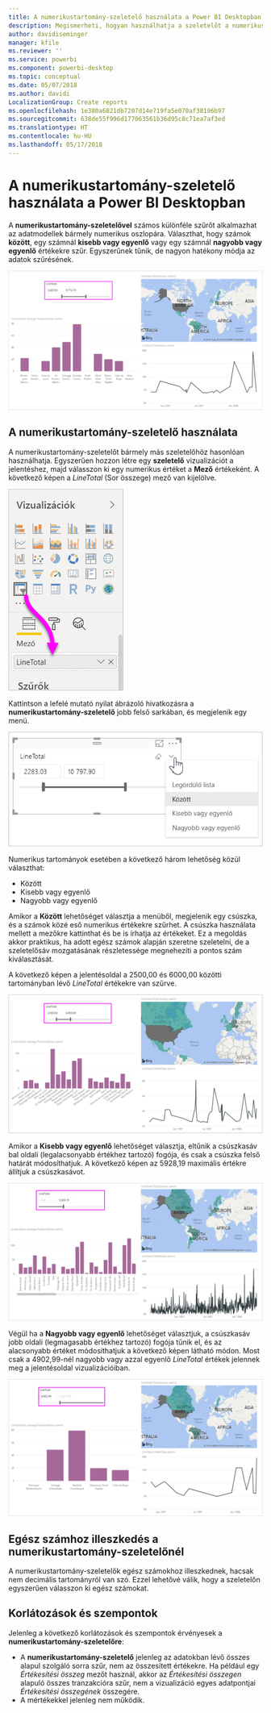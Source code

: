 ```yaml
---
title: A numerikustartomány-szeletelő használata a Power BI Desktopban
description: Megismerheti, hogyan használhatja a szeletelőt a numerikus tartományokra való korlátozásra a Power BI Desktopban
author: davidiseminger
manager: kfile
ms.reviewer: ''
ms.service: powerbi
ms.component: powerbi-desktop
ms.topic: conceptual
ms.date: 05/07/2018
ms.author: davidi
LocalizationGroup: Create reports
ms.openlocfilehash: 1e380a6821db7207d14e719fa5e070af38196b97
ms.sourcegitcommit: 638de55f996d177063561b36d95c8c71ea7af3ed
ms.translationtype: HT
ms.contentlocale: hu-HU
ms.lasthandoff: 05/17/2018
---
```

# <a name="use-the-numeric-range-slicer-in-power-bi-desktop"></a>A numerikustartomány-szeletelő használata a Power BI Desktopban
A **numerikustartomány-szeletelővel** számos különféle szűrőt alkalmazhat az adatmodellek bármely numerikus oszlopára. Választhat, hogy számok **között**, egy számnál **kisebb vagy egyenlő** vagy egy számnál **nagyobb vagy egyenlő** értékekre szűr. Egyszerűnek tűnik, de nagyon hatékony módja az adatok szűrésének.

![Vizualizáció numerikustartomány-szeletelővel](media/desktop-slicer-numeric-range/desktop-slicer-numeric-range-0.png)

## <a name="using-the-numeric-range-slicer"></a>A numerikustartomány-szeletelő használata
A numerikustartomány-szeletelőt bármely más szeletelőhöz hasonlóan használhatja. Egyszerűen hozzon létre egy **szeletelő** vizualizációt a jelentéshez, majd válasszon ki egy numerikus értéket a **Mező** értékeként. A következő képen a *LineTotal* (Sor összege) mező van kijelölve.

![Numerikustartomány-szeletelő létrehozása](media/desktop-slicer-numeric-range/desktop-slicer-numeric-range-1-create.png)

Kattintson a lefelé mutató nyilat ábrázoló hivatkozásra a **numerikustartomány-szeletelő** jobb felső sarkában, és megjelenik egy menü.

![A numerikustartomány-szeletelő menüje](media/desktop-slicer-numeric-range/desktop-slicer-numeric-range-2-between.png)

Numerikus tartományok esetében a következő három lehetőség közül választhat:

* Között
* Kisebb vagy egyenlő
* Nagyobb vagy egyenlő

Amikor a **Között** lehetőséget választja a menüből, megjelenik egy csúszka, és a számok közé eső numerikus értékekre szűrhet. A csúszka használata mellett a mezőkre kattinthat és be is írhatja az értékeket. Ez a megoldás akkor praktikus, ha adott egész számok alapján szeretne szeletelni, de a szeletelősáv mozgatásának részletessége megnehezíti a pontos szám kiválasztását.

A következő képen a jelentésoldal a 2500,00 és 6000,00 közötti tartományban lévő *LineTotal* értékekre van szűrve.

![Numerikustartomány-szeletelő a Két érték között beállítással](media/desktop-slicer-numeric-range/desktop-slicer-numeric-range-3-between-range.png)

Amikor a **Kisebb vagy egyenlő** lehetőséget választja, eltűnik a csúszkasáv bal oldali (legalacsonyabb értékhez tartozó) fogója, és csak a csúszka felső határát módosíthatjuk. A következő képen az 5928,19 maximális értékre állítjuk a csúszkasávot.

![Numerikustartomány-szeletelő a Kisebb, mint beállítással](media/desktop-slicer-numeric-range/desktop-slicer-numeric-range-4-less-than.png)

Végül ha a **Nagyobb vagy egyenlő** lehetőséget választjuk, a csúszkasáv jobb oldali (legmagasabb értékhez tartozó) fogója tűnik el, és az alacsonyabb értéket módosíthatjuk a következő képen látható módon. Most csak a 4902,99-nél nagyobb vagy azzal egyenlő *LineTotal* értékek jelennek meg a jelentésoldal vizualizációiban.

![Numerikustartomány-szeletelő a Nagyobb, mint beállítással](media/desktop-slicer-numeric-range/desktop-slicer-numeric-range-5-greater-than.png)

## <a name="snap-to-whole-numbers-with-the-numeric-range-slicer"></a>Egész számhoz illeszkedés a numerikustartomány-szeletelőnél

A numerikustartomány-szeletelők egész számokhoz illeszkednek, hacsak nem decimális tartományról van szó. Ezzel lehetővé válik, hogy a szeletelőn egyszerűen válasszon ki egész számokat. 


## <a name="limitations-and-considerations"></a>Korlátozások és szempontok
Jelenleg a következő korlátozások és szempontok érvényesek a **numerikustartomány-szeletelőre**:

* A **numerikustartomány-szeletelő** jelenleg az adatokban lévő összes alapul szolgáló sorra szűr, nem az összesített értékekre. Ha például egy *Értékesítési összeg* mezőt használ, akkor az *Értékesítési összegen* alapuló összes tranzakcióra szűr, nem a vizualizáció egyes adatpontjai *Értékesítési összegének* összegére.
* A mértékekkel jelenleg nem működik.
